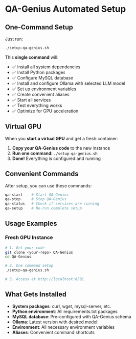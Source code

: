 # QA-Genius Automated Setup

## **One-Command Setup**

Just run:

```bash
./setup-qa-genius.sh
```

This **single command** will:
- ✅ Install all system dependencies
- ✅ Install Python packages  
- ✅ Configure MySQL database
- ✅ Install and configure Ollama with selected LLM model
- ✅ Set up environment variables
- ✅ Create convenient aliases
- ✅ Start all services
- ✅ Test everything works
- ✅ Optimize for GPU acceleration

## **Virtual GPU**

When you **start a virtual GPU** and get a fresh container:

1. **Copy your QA-Genius code** to the new instance
2. **Run one command**: `./setup-qa-genius.sh` 
3. **Done!** Everything is configured and running

## **Convenient Commands**

After setup, you can use these commands:

```bash
qa-start    # Start QA-Genius
qa-stop     # Stop QA-Genius
qa-status   # Check if services are running
qa-setup    # Re-run complete setup
```

## **Usage Examples**

### Fresh GPU Instance
```bash
# 1. Get your code
git clone <your-repo> QA-Genius
cd QA-Genius

# 2. One command setup  
./setup-qa-genius.sh

# 3. Access at http://localhost:8501
```
## **What Gets Installed**

- **System packages**: curl, wget, mysql-server, etc.
- **Python environment**: All requirements.txt packages
- **MySQL database**: Pre-configured with QA-Genius schema
- **Ollama**: Latest version with desired model
- **Environment**: All necessary environment variables
- **Aliases**: Convenient command shortcuts